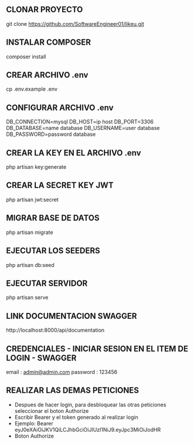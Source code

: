 ## CLONAR PROYECTO
git clone https://github.com/SoftwareEngineer01/likeu.git

## INSTALAR COMPOSER
composer install

## CREAR ARCHIVO .env
cp .env.example .env

## CONFIGURAR ARCHIVO .env
DB_CONNECTION=mysql
DB_HOST=ip host
DB_PORT=3306
DB_DATABASE=name database
DB_USERNAME=user database
DB_PASSWORD=password database

## CREAR LA KEY EN EL ARCHIVO .env
php artisan key:generate

## CREAR LA SECRET KEY JWT
php artisan jwt:secret

## MIGRAR BASE DE DATOS
php artisan migrate

## EJECUTAR LOS SEEDERS
php artisan db:seed

## EJECUTAR SERVIDOR
php artisan serve

## LINK DOCUMENTACION SWAGGER
http://localhost:8000/api/documentation

## CREDENCIALES - INICIAR SESION EN EL ITEM DE LOGIN - SWAGGER
email : admin@admin.com
password : 123456

## REALIZAR LAS DEMAS PETICIONES
* Despues de hacer login, para desbloquear las otras peticiones seleccionar el boton Authorize
* Escribir Bearer y el token generado al realizar login
* Ejemplo: Bearer eyJ0eXAiOiJKV1QiLCJhbGciOiJIUzI1NiJ9.eyJpc3MiOiJodHR
* Boton Authorize

